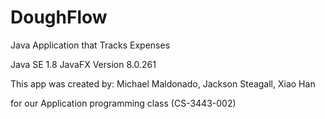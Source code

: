 # DoughFlow
Java Application that Tracks Expenses

Java SE 1.8
JavaFX Version 8.0.261

This app was created by: Michael Maldonado, Jackson Steagall, Xiao Han

for our Application programming class (CS-3443-002)
